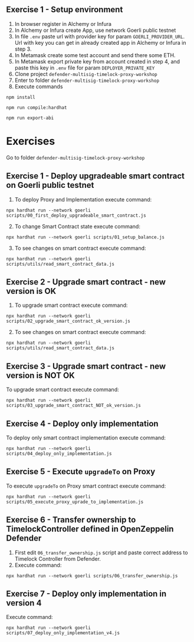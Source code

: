 ## Exercise 1 - Setup environment

1. In browser register in Alchemy or Infura
2. In Alchemy or Infura create App, use network Goerli public testnet
3. In file `.env` paste url with provider key for param `GOERLI_PROVIDER_URL`. Url with key you can get in already created app in Alchemy or Infura in step 3.
4. In Metamask create some test account and send there some ETH.
5. In Metamask export private key from account created in step 4, and paste this key in `.env` file for param `DEPLOYER_PRIVATE_KEY`
6. Clone project `defender-multisig-timelock-proxy-workshop`
7. Enter to folder `defender-multisig-timelock-proxy-workshop`
8. Execute commands

`npm install`

`npm run compile:hardhat`

`npm run export-abi`

# Exercises

Go to folder `defender-multisig-timelock-proxy-workshop`

## Exercise 1 - Deploy upgradeable smart contract on Goerli public testnet

1. To deploy Proxy and Implementation execute command:

`npx hardhat run --network goerli scripts/00_first_deploy_upgradeable_smart_contract.js`

2. To change Smart Contract state execute command:

`npx hardhat run --network goerli scripts/01_setup_balance.js`

3. To see changes on smart contract execute command:

`npx hardhat run --network goerli scripts/utils/read_smart_contract_data.js`

## Exercise 2 - Upgrade smart contract - new version is OK

1. To upgrade smart contract execute command:

`npx hardhat run --network goerli scripts/02_upgrade_smart_contract_ok_version.js`

2. To see changes on smart contract execute command:

`npx hardhat run --network goerli scripts/utils/read_smart_contract_data.js`

## Exercise 3 - Upgrade smart contract - new version is NOT OK

To upgrade smart contract execute command:

`npx hardhat run --network goerli scripts/03_upgrade_smart_contract_NOT_ok_version.js`

## Exercise 4 - Deploy only implementation

To deploy only smart contract implementation execute command:

`npx hardhat run --network goerli scripts/04_deploy_only_implementation.js`

## Exercise 5 - Execute `upgradeTo` on Proxy

To execute `upgradeTo` on Proxy smart contract execute command:

`npx hardhat run --network goerli scripts/05_execute_proxy_uprade_to_implementation.js`

## Exercise 6 - Transfer ownership to TimelockController defined in OpenZeppelin Defender

1. First edit `06_transfer_ownership.js` script and paste correct address to Timelock Controller from Defender.
2. Execute command:

`npx hardhat run --network goerli scripts/06_transfer_ownership.js`

## Exercise 7 - Deploy only implementation in version 4

Execute command:

`npx hardhat run --network goerli scripts/07_deploy_only_implementation_v4.js`